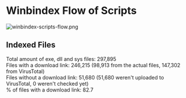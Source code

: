 # Winbindex Flow of Scripts

![winbindex-scripts-flow.png](winbindex-scripts-flow.png)

## Indexed Files

<!--FileStats-->
Total amount of exe, dll and sys files: 297,895  
Files with a download link: 246,215 (98,913 from the actual files, 147,302 from VirusTotal)  
Files without a download link: 51,680 (51,680 weren't uploaded to VirusTotal, 0 weren't checked yet)  
% of files with a download link: 82.7  
<!--/FileStats-->
